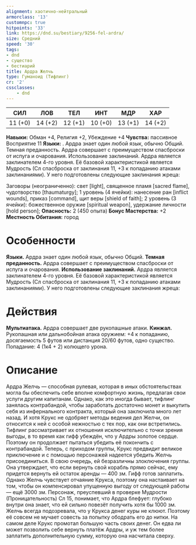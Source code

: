 ```yaml
---
alignment: хаотично-нейтральный
armorclass: '13'
customnpc: true
hitpoints: '33'
link: https://dnd.su/bestiary/9256-fel-ardra/
size: Средний
speed: '30'
tags:
- dnd
- существо
- бестиарий
title: Ардра Желчь
type: Гуманоид (Тифлинг)
cr: '2'
cssclasses:
    - dnd
---
```



| СИЛ | ЛОВ | ТЕЛ | ИНТ | МДР | ХАР |
|---|---|---|---|---|---|
| 11 (+0) | 14 (+2) | 12 (+1) | 10 (+0) | 13 (+1) | 14 (+2) |
**Навыки:** Обман +4, Религия +2, Убеждение +4
**Чувства:** пассивное Восприятие 11
**Языки:** . Ардра знает один любой язык, обычно Общий.
Темная преданность. Ардра совершает с преимуществом спасброски от испуга и очарования.
Использование заклинаний. Ардра является заклинателем 4-го уровня. Её базовой характеристикой является Мудрость (Сл спасброска от заклинания 11, +3 к попаданию атаками заклинаниями). У него подготовлены следующие заклинания жреца:

 Заговоры (неограниченно): свет [light], священное пламя [sacred flame], чудотворство [thaumaturgy];
1 уровень (4 ячейки): нанесение ран [inflict wounds], приказ [command], щит веры [shield of faith];
2 уровень (3 ячейки): божественное оружие [spiritual weapon], удержание личности [hold person];
**Опасность:** 2 (450 опыта)
**Бонус Мастерства:** +2
**Местность Обитания:** город


# Особенности
**Языки.** Ардра знает один любой язык, обычно Общий.
**Темная преданность.** Ардра совершает с преимуществом спасброски от испуга и очарования.
**Использование заклинаний.** Ардра является заклинателем 4-го уровня. Её базовой характеристикой является Мудрость (Сл спасброска от заклинания 11, +3 к попаданию атаками заклинаниями). У него подготовлены следующие заклинания жреца:


# Действия
**Мультиатака.** Ардра совершает две рукопашные атаки.
**Кинжал.** Рукопашная или дальнобойная атака оружием: +4 к попаданию, досягаемость 5 футов или дистанция 20/60 футов, одно существо. Попадание: 4 (1к4 + 2) колющего урона.


# Описание
Ардра Желчь — способная рулевая, которая в иных обстоятельствах могла бы обеспечить себе вполне комфортную жизнь, предлагая свои услуги другим капитанам. Однако, как это иногда бывает, тифлинг занялась контрабандой, чтобы заработать достаточно монет и выкупить себя из инфернального контракта, который она заключила много лет назад. И хотя Крукс не одобряет методы ведения дел Желчи, он относится к ней с особой нежностью с тех пор, как они встретились. Тифлинг рассматривает их отношения исключительно с точки зрения выгоды, в то время как гифф убеждён, что у Ардры золотое сердце. Поэтому он продолжает пытаться убедить её покончить с контрабандой. Теперь, с приходом группы, Крукс предвидит великое приключение и с помощью персонажей надеется убедить Желчь присоединиться. В свою очередь, ей безразличны злоключения группы. Она утверждает, что если вернуть свой корабль прямо сейчас, ему придется вернуть ей остаток аренды — 400 зм. Гифф готов заплатить. Однако Желчь чувствует отчаяние Крукса, поэтому она настаивает на том, чтобы он компенсировал упущенную выгоду от следующей работы — ещё 3000 зм. Персонаж, преуспевший в проверке Мудрости (Проницательность) Сл 15, понимает, что Ардра блефует: глубоко внутри она знает, что ей сильно повезёт получить хотя бы 1000 зм. Желчь всегда подозревала, что у Крукса денег куры не клюют. Поэтому её совсем не мучает совесть за попытку ободрать его до нитки. На самом деле Крукс промотал большую часть своих денег. Он едва ли может позволить себе вернуть платёж Ардры, и уж тем более заплатить дополнительную сумму, которую она насчитала сверху.